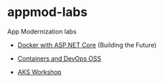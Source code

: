 # appmod-labs
App Modernization labs

* [Docker with ASP.NET Core](containers-aspnetcore-linux/README.md) (Building the Future)

* [Containers and DevOps OSS](containers-devops-oss/README.md)

* [AKS Workshop](aksworkshop-select/README.md)
